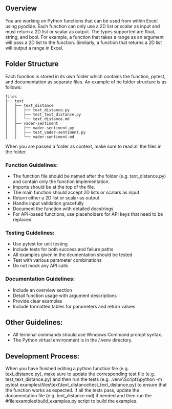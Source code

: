 ## Overview

You are working on Python functions that can be used from within Excel using pyodide.  Each function can only use a 2D list or scalar as input and must return a 2D list or scalar as output.  The types supported are float, string, and bool.  For example, a function that takes a range as an argument will pass a 2D list to the function.  Similarly, a function that returns a 2D list will output a range in Excel.

## Folder Structure

Each function is stored in its own folder which contains the function, pytest, and documentation as separate files.  An example of he folder structure is as follows:

```
files
├── text
│   ├── text_distance
│   │   ├── text_distance.py
│   │   ├── test_text_distance.py
│   │   └── text_distance.md
│   ├── vader-sentiment
│   │   ├── vader-sentiment.py
│   │   ├── test_vader-sentiment.py
│   │   └── vader-sentiment.md
```

When you are passed a folder as context, make sure to read all the files in the folder. 

### Function Guidelines:
- The function file should be named after the folder (e.g. text_distance.py) and contain only the function implementation.
- Imports should be at the top of the file.
- The main function should accept 2D lists or scalars as input
- Return either a 2D list or scalar as output
- Handle input validation gracefully
- Document the function with detailed docstrings
- For API-based functions, use placeholders for API keys that need to be replaced

### Testing Guidelines:
- Use pytest for unit testing
- Include tests for both success and failure paths
- All examples given in the dcumentation should be tested
- Test with various parameter combinations
- Do not mock any API calls

### Documentation Guidelines:
- Include an overview section
- Detail function usage with argument descriptions
- Provide clear examples
- Include formatted tables for parameters and return values

## Other Guidelines:

- All terminal commands should use Windows Command prompt syntax.
- The Python virtual environment is in the /.venv directory.

## Development Process:

When you have finished editing a python function file (e.g. text_distance.py), make sure to update the corresponding test file (e.g. test_text_distance.py) and then run the tests (e.g. .venv\Scripts\python -m pytest examples\files\text\text_distance\test_text_distance.py) to ensure that the function works as expected.  If all the tests pass, update the documentation file (e.g. text_distance.md) if needed and then run the #file:examples\build_examples.py script to build the examples.
